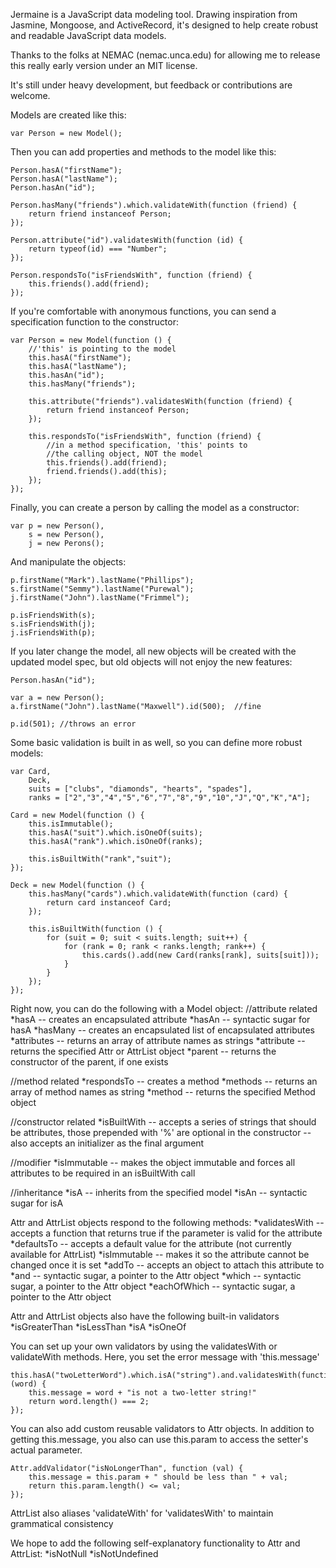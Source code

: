 Jermaine is a JavaScript data modeling tool. Drawing inspiration from 
Jasmine, Mongoose, and ActiveRecord, it's designed to help create robust and
readable JavaScript data models.

Thanks to the folks at NEMAC (nemac.unca.edu) for allowing me to release
this really early version under an MIT license.

It's still under heavy development, but feedback or contributions are
welcome.

Models are created like this:

    var Person = new Model();

Then you can add properties and methods to the model like this:

    Person.hasA("firstName");
    Person.hasA("lastName");
    Person.hasAn("id");

    Person.hasMany("friends").which.validateWith(function (friend) {
        return friend instanceof Person;
    });

    Person.attribute("id").validatesWith(function (id) { 
        return typeof(id) === "Number";
    });

    Person.respondsTo("isFriendsWith", function (friend) {
        this.friends().add(friend);
    });


If you're comfortable with anonymous functions, you can send a specification
function to the constructor:

    var Person = new Model(function () {
        //'this' is pointing to the model
        this.hasA("firstName");
        this.hasA("lastName");
        this.hasAn("id");
        this.hasMany("friends");

        this.attribute("friends").validatesWith(function (friend) {
            return friend instanceof Person;
        });

        this.respondsTo("isFriendsWith", function (friend) {
            //in a method specification, 'this' points to
            //the calling object, NOT the model
            this.friends().add(friend);
            friend.friends().add(this);
        });
    });



Finally, you can create a person by calling the model as a constructor:

    var p = new Person(),
        s = new Person(),
        j = new Perons();

And manipulate the objects:

    p.firstName("Mark").lastName("Phillips");
    s.firstName("Semmy").lastName("Purewal");
    j.firstName("John").lastName("Frimmel");

    p.isFriendsWith(s);
    s.isFriendsWith(j);
    j.isFriendsWith(p);

If you later change the model, all new objects will be created with the updated
model spec, but old objects will not enjoy the new features:

    Person.hasAn("id");

    var a = new Person();
    a.firstName("John").lastName("Maxwell").id(500);  //fine

    p.id(501); //throws an error


Some basic validation is built in as well, so you can define more robust models:

    var Card,
        Deck,
        suits = ["clubs", "diamonds", "hearts", "spades"],
        ranks = ["2","3","4","5","6","7","8","9","10","J","Q","K","A"];
        
    Card = new Model(function () {
        this.isImmutable();
        this.hasA("suit").which.isOneOf(suits);
        this.hasA("rank").which.isOneOf(ranks);

        this.isBuiltWith("rank","suit");
    });

    Deck = new Model(function () {
        this.hasMany("cards").which.validateWith(function (card) {
            return card instanceof Card;
        });

        this.isBuiltWith(function () {
            for (suit = 0; suit < suits.length; suit++) {
                for (rank = 0; rank < ranks.length; rank++) {
                    this.cards().add(new Card(ranks[rank], suits[suit]));
                }
            }
        });
    });

Right now, you can do the following with a Model object:
//attribute related
*hasA -- creates an encapsulated attribute
*hasAn -- syntactic sugar for hasA
*hasMany -- creates an encapsulated list of encapsulated attributes
*attributes -- returns an array of attribute names as strings
*attribute -- returns the specified Attr or AttrList object
*parent -- returns the constructor of the parent, if one exists

//method related
*respondsTo -- creates a method
*methods -- returns an array of method names as string
*method -- returns the specified Method object

//constructor related
*isBuiltWith -- accepts a series of strings that should be attributes, those prepended with '%' are optional in the constructor
            -- also accepts an initializer as the final argument

//modifier
*isImmutable -- makes the object immutable and forces all attributes to be required in an isBuiltWith call

//inheritance
*isA -- inherits from the specified model
*isAn -- syntactic sugar for isA

Attr and AttrList objects respond to the following methods:
*validatesWith -- accepts a function that returns true if the parameter is valid for the attribute
*defaultsTo -- accepts a default value for the attribute (not currently available for AttrList)
*isImmutable -- makes it so the attribute cannot be changed once it is set
*addTo -- accepts an object to attach this attribute to
*and -- syntactic sugar, a pointer to the Attr object
*which -- syntactic sugar, a pointer to the Attr object
*eachOfWhich -- syntactic sugar, a pointer to the Attr object

Attr and AttrList objects also have the following built-in validators
*isGreaterThan
*isLessThan
*isA
*isOneOf

You can set up your own validators by using the validatesWith or validateWith methods.
Here, you set the error message with 'this.message'

    this.hasA("twoLetterWord").which.isA("string").and.validatesWith(function (word) {
        this.message = word + "is not a two-letter string!"
        return word.length() === 2;
    });

You can also add custom reusable validators to Attr objects. In addition to getting
this.message, you also can use this.param to access the setter's actual parameter.

    Attr.addValidator("isNoLongerThan", function (val) {
        this.message = this.param + " should be less than " + val;
        return this.param.length() <= val;
    });

AttrList also aliases 'validateWith' for 'validatesWith' to maintain grammatical consistency

We hope to add the following self-explanatory functionality to Attr and AttrList:
*isNotNull
*isNotUndefined
